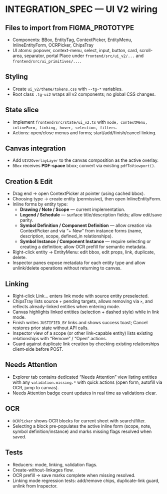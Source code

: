 # INTEGRATION_SPEC — UI V2 wiring

## Files to import from FIGMA_PROTOTYPE
- Components: BBox, EntityTag, ContextPicker, EntityMenu, InlineEntityForm, OCRPicker, ChipsTray
- UI atoms: popover, context-menu, select, input, button, card, scroll-area, separator, portal
Place under `frontend/src/ui_v2/...` and `frontend/src/ui_primitives/...`.

## Styling
- Create `ui_v2/theme/tokens.css` with `--tg-*` variables.
- Root class `.tg-ui2` wraps all v2 components; no global CSS changes.

## State slice
- Implement `frontend/src/state/ui_v2.ts` with `mode, contextMenu, inlineForm, linking, hover, selection, filters`.
- Actions: open/close menus and forms; start/add/finish/cancel linking.

## Canvas integration
- Add `UIV2OverlayLayer` to the canvas composition as the active overlay.
- `BBox` receives **PDF-space** bbox; convert via existing `pdfToViewport()`.

## Creation & Edit
- Drag end → open ContextPicker at pointer (using cached bbox).
- Choosing type → create entity (permissive), then open InlineEntityForm.
- Inline forms by entity type:
  - **Drawing / Note / Scope** — current implementation.
  - **Legend / Schedule** — surface title/description fields; allow edit/save parity.
  - **Symbol Definition / Component Definition** — allow creation via ContextPicker and via “+ New” from instance forms (name, description, scope, defined_in relationships).
  - **Symbol Instance / Component Instance** — require selecting or creating a definition; allow OCR prefill for semantic metadata.
- Right-click entity → EntityMenu: edit bbox, edit props, link, duplicate, delete.
- Inspector panes expose metadata for each entity type and allow unlink/delete operations without returning to canvas.

## Linking
- Right-click Link… enters link mode with source entity preselected.
- ChipsTray lists source + pending targets, allows removing via `×`, and reflects already-linked entities when entering mode.
- Canvas highlights linked entities (selection + dashed style) while in link mode.
- Finish writes `JUSTIFIED_BY` links and shows success toast; Cancel restores prior state without API calls.
- Inspector view of a scope (or other link-capable entity) lists existing relationships with “Remove” / “Open” actions.
- Guard against duplicate link creation by checking existing relationships client-side before POST.

## Needs Attention
- Explorer tab contains dedicated “Needs Attention” view listing entities with any `validation.missing.*` with quick actions (open form, autofill via OCR, jump to canvas).
- Needs Attention badge count updates in real time as validations clear.

## OCR
- `OCRPicker` shows OCR blocks for current sheet with search/filter.
- Selecting a block pre-populates the active inline form (scope, note, symbol definition/instance) and marks missing flags resolved when saved.

## Tests
- Reducers: mode, linking, validation flags.
- Create-without-linkages flow.
- OCR prefill → save marks complete when missing resolved.
- Linking mode regression tests: add/remove chips, duplicate-link guard, unlink from Inspector.
